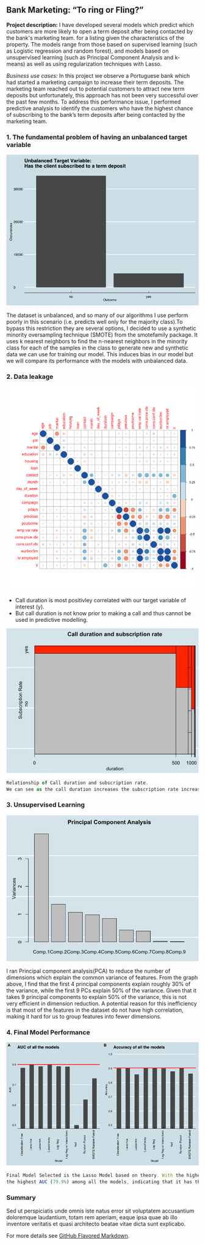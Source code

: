 ## Bank Marketing: “To ring or Fling?”

**Project description:** I have developed several models which predict which customers are more likely to open a term deposit after being contacted by the bank's marketing team. for a listing given the characteristics of the property. The models range from those based on supervised learning (such as Logistic regression and random forest), and models based on unsupervised learning (such as Principal Component Analysis and k-means) as well as using regularization techniques with Lasso. 

*Business use cases:* In this project we observe a Portuguese bank which had started a marketing campaign to increase their term deposits. The marketing team reached out to potential customers to attract new term deposits but unfortunately, this approach has not been very successful over the past few months. To address this performance issue, I performed predictive analysis to identify the customers who have the highest chance of subscribing to the bank’s term deposits after being contacted by the marketing team.

### 1. The fundamental problem of having an unbalanced target variable

<img src="images/Rplot.png?raw=true"/>

The dataset is unbalanced, and so many of our algorithms I use perform poorly in this scenario (i.e. predicts well only for the majority class).To bypass this restriction they are several options, I decided to use a synthetic minority oversampling technique (SMOTE) from the smotefamily package. It uses k nearest neighbors to find the n-nearest neighbors in the minority class for each of the samples in the class to generate new and synthetic data we can use for training our model. This induces bias in our model but we will compare its performance with the models with unbalanced data.

### 2. Data leakage 

<img src="images/corrplot.png?raw=true"/>


* Call duration is most positivley correlated with our target variable of interest (y).
* But call duration is not know prior to making a call and thus cannot be used in predictive modelling. 



<img src="images/Duration.png?raw=true"/>

```javascript
Relationship of Call duration and subscription rate. 
We can see as the call duration increases the subscription rate increases. 
```

### 3. Unsupervised Learning

<img src="images/PCA.png?raw=true"/>

I ran Principal component analysis(PCA) to reduce the number of dimensions which explain the common variance of features. From the graph above, I find that the first 4 principal components explain roughly 30% of the variance, while the first 9 PCs explain 50% of the variance. Given that it takes 9 principal components to explain 50% of the variance, this is not very efficient in dimension reduction. A potential reason for this inefficiency is that most of the features in the dataset do not have high correlation, making it hard for us to group features into fewer dimensions.


### 4. Final Model Performance
<img src="images/performance.png?raw=true"/>

```javascript
Final Model Selected is the Lasso Model based on theory. With the highest Accuracy rate (90.25%) and
the highest AUC (79.9%) among all the models, indicating that it has the best OOS performance.
```

### Summary
Sed ut perspiciatis unde omnis iste natus error sit voluptatem accusantium doloremque laudantium, totam rem aperiam, eaque ipsa quae ab illo inventore veritatis et quasi architecto beatae vitae dicta sunt explicabo. 

For more details see [GitHub Flavored Markdown](https://guides.github.com/features/mastering-markdown/).

